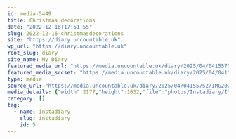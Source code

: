 ```yaml
---
id: media-5449
title: Christmas decorations
date: "2022-12-16T17:51:55"
slug: 2022-12-16-christmasdecorations
site: "https://diary.uncountable.uk"
wp_url: "https://diary.uncountable.uk"
root_slug: diary
site_name: My Diary
featured_media_url: "https://media.uncountable.uk/diary/2025/04/04155752/IMG20221216175155.webp"
featured_media_srcset: "https://media.uncountable.uk/diary/2025/04/04155752/IMG20221216175155-300x225.webp 300w, https://media.uncountable.uk/diary/2025/04/04155752/IMG20221216175155-1024x768.webp 1024w, https://media.uncountable.uk/diary/2025/04/04155752/IMG20221216175155-150x150.webp 150w, https://media.uncountable.uk/diary/2025/04/04155752/IMG20221216175155-640x480.webp 640w, https://media.uncountable.uk/diary/2025/04/04155752/IMG20221216175155.webp 2177w"
type: media
source_url: "https://media.uncountable.uk/diary/2025/04/04155752/IMG20221216175155.webp"
media_details: {"width":2177,"height":1632,"file":"photos/Instadiary/IMG20221216175155.webp","filesize":152586,"sizes":{"medium":{"file":"IMG20221216175155-300x225.webp","width":300,"height":225,"filesize":20696,"mime_type":"image/webp","source_url":"https://media.uncountable.uk/diary/2025/04/04155752/IMG20221216175155-300x225.webp"},"large":{"file":"IMG20221216175155-1024x768.webp","width":1024,"height":768,"filesize":129226,"mime_type":"image/webp","source_url":"https://media.uncountable.uk/diary/2025/04/04155752/IMG20221216175155-1024x768.webp"},"thumbnail":{"file":"IMG20221216175155-150x150.webp","width":150,"height":150,"filesize":9020,"mime_type":"image/webp","source_url":"https://media.uncountable.uk/diary/2025/04/04155752/IMG20221216175155-150x150.webp"},"mobwidth":{"file":"IMG20221216175155-640x480.webp","width":640,"height":480,"filesize":69848,"mime_type":"image/webp","source_url":"https://media.uncountable.uk/diary/2025/04/04155752/IMG20221216175155-640x480.webp"},"full":{"file":"IMG20221216175155.webp","width":2177,"height":1632,"mime_type":"image/webp","source_url":"https://media.uncountable.uk/diary/2025/04/04155752/IMG20221216175155.webp"}},"image_meta":{"aperture":"0","credit":"","camera":"","caption":"","created_timestamp":"0","copyright":"","focal_length":"0","iso":"0","shutter_speed":"0","title":"","orientation":"0","keywords":[]}}
category: []
tag:
  - name: instadiary
    slug: instadiary
    id: 5
---
```


